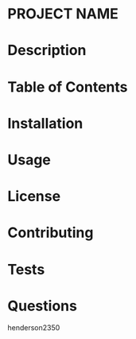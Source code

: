 # PROJECT NAME

# Description

# Table of Contents

# Installation

# Usage

# License

# Contributing

# Tests

# Questions
henderson2350